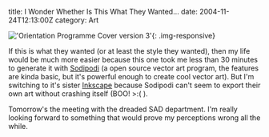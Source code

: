 title: I Wonder Whether Is This What They Wanted…
date: 2004-11-24T12:13:00Z
category: Art

!['Orientation Programme Cover version 3'](http://img.photobucket.com/albums/v95/seh_hui/artwork/coverart3_sample.jpg){: .img-responsive}

If this is what they wanted (or at least the style they wanted), then my life would be much more easier because this one took me less than 30 minutes to generate it with [Sodipodi](http://www.sodipodi.com/) (a open source vector art program, the features are kinda basic, but it's powerful enough to create cool vector art). But I'm switching to it's sister [Inkscape](http://www.inkscape.org/) because Sodipodi can't seem to export their own art without crashing itself (BOO! >:( ).

Tomorrow's the meeting with the dreaded SAD department. I'm really looking forward to something that would prove my perceptions wrong all the while.
